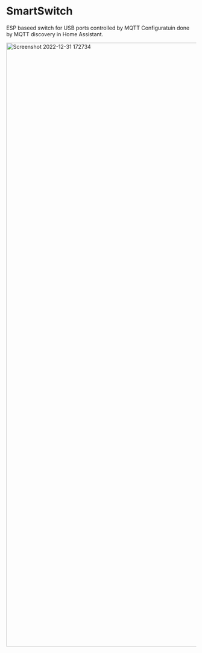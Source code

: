 # SmartSwitch
ESP baseed switch for USB ports controlled by MQTT
Configuratuin done by MQTT discovery in Home Assistant.

<img width="1601" alt="Screenshot 2022-12-31 172734" src="https://user-images.githubusercontent.com/74872869/210150155-14fefa9a-7e5d-4840-a629-f3b6ac527d53.png">
